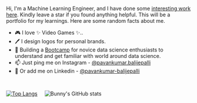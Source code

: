 Hi, I'm a Machine Learning Engineer, and I have done some [interesting work here](https://github.com/pavankumarbalijepalli?tab=repositories). Kindly leave a star if you found anything helpful. This will be a portfolio for my learnings. Here are some random facts about me.

- 🎮 I love ✨ Video Games ✨..
- 🖊️ I design logos for personal brands.
- 🌱 Building a [Bootcamp](https://github.com/pavankumarbalijepalli/complete-data-science-bootcamp) for novice data science enthusiasts to understand and get familiar with world around data science.
- 📫 Just ping me on Instagram - [@pavankumar.balijepalli](https://www.instagram.com/pavankumar.balijepalli)
- 👔 Or add me on Linkedin - [@pavankumar-balijepalli](https://www.linkedin.com/in/pavan-kumar-balijepalli/)

<br/>

[![Top Langs](https://github-readme-stats.vercel.app/api/top-langs/?username=pavankumarbalijepalli&langs_count=3)](https://github.com/pavankumarbalijepalli?tab=repositories)
&nbsp;&nbsp;&nbsp;&nbsp;![Bunny's GitHub stats](https://github-readme-stats.vercel.app/api?username=pavankumarbalijepalli&show_icons=true&line_height=27)


<br/>

<!---
pavankumarbalijepalli/pavankumarbalijepalli is a ✨ special ✨ repository because its `README.md` (this file) appears on your GitHub profile.
You can click the Preview link to take a look at your changes.
--->
